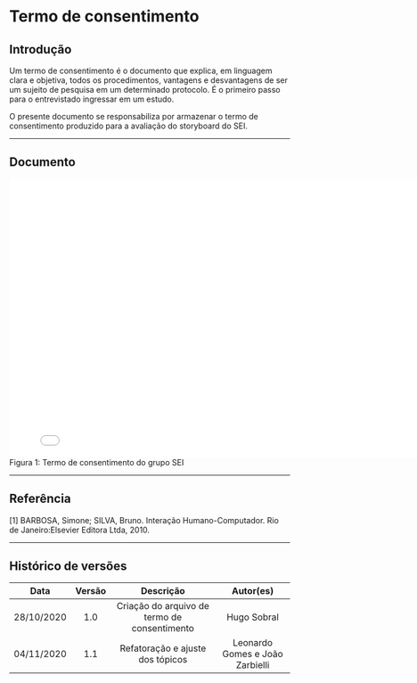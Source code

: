 # Termo de consentimento

## Introdução

Um termo de consentimento é o documento que explica, em linguagem clara e objetiva, todos os procedimentos, vantagens e desvantagens de ser um sujeito de pesquisa em um determinado protocolo. É o primeiro passo para o entrevistado ingressar em um estudo.

O presente documento se responsabiliza por armazenar o termo de consentimento produzido para a avaliação do storyboard do SEI.

---

## Documento

<embed src="./assets/termo_de_consentimento_storyboard.pdf" width="800px" height="500px" />
Figura 1: Termo de consentimento do grupo SEI

---

## Referência

[1] BARBOSA, Simone; SILVA, Bruno. Interação Humano-Computador. Rio de Janeiro:Elsevier Editora Ltda, 2010.

---

## Histórico de versões

|    Data    | Versão |                  Descrição                   |            Autor(es)            |
| :--------: | :----: | :------------------------------------------: | :-----------------------------: |
| 28/10/2020 |  1.0   | Criação do arquivo de termo de consentimento |           Hugo Sobral           |
| 04/11/2020 |  1.1   |       Refatoração e ajuste dos tópicos       | Leonardo Gomes e João Zarbielli |
